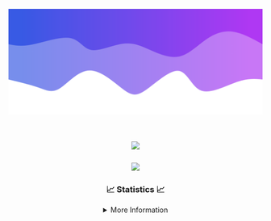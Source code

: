 ![Header](./IMG_4001.png)
<div align="center">

<h1 align="center">
  <a href="https://git.io/typing-svg">
    <img src="https://readme-typing-svg.herokuapp.com/?lines=Welcome+to+my+profile!+👋;JavaScript+developer.;&center=true&size=25">
  </a>
</h1>

<p align="center">
  <img src="https://lanyard.cnrad.dev/api/624702585596805130" />
</p>

### 📈 Statistics 📈
<details>
    <summary>More Information</summary>
    <br/>

<!--START_SECTION:waka-->
![Code Time](http://img.shields.io/badge/Code%20Time-10%20hrs%2012%20mins-blue)

![Profile Views](http://img.shields.io/badge/Profile%20Views-108-blue)

**🐱 My GitHub Data** 

> 📦 920 Bytes Used in GitHub's Storage 
 > 
> 🏆 22 Contributions in the Year 2023
 > 
> 🚫 Not Opted to Hire
 > 
> 📜 5 Public Repositories 
 > 
> 🔑 1 Private Repositories 
 > 
**I'm an Early 🐤** 

```text
🌞 Morning                123 commits         █████░░░░░░░░░░░░░░░░░░░░   21.28 % 
🌆 Daytime                222 commits         ██████████░░░░░░░░░░░░░░░   38.41 % 
🌃 Evening                207 commits         █████████░░░░░░░░░░░░░░░░   35.81 % 
🌙 Night                  26 commits          █░░░░░░░░░░░░░░░░░░░░░░░░   04.50 % 
```
📅 **I'm Most Productive on Thursday** 

```text
Monday                   88 commits          ████░░░░░░░░░░░░░░░░░░░░░   15.22 % 
Tuesday                  69 commits          ███░░░░░░░░░░░░░░░░░░░░░░   11.94 % 
Wednesday                112 commits         █████░░░░░░░░░░░░░░░░░░░░   19.38 % 
Thursday                 124 commits         █████░░░░░░░░░░░░░░░░░░░░   21.45 % 
Friday                   59 commits          ███░░░░░░░░░░░░░░░░░░░░░░   10.21 % 
Saturday                 60 commits          ███░░░░░░░░░░░░░░░░░░░░░░   10.38 % 
Sunday                   66 commits          ███░░░░░░░░░░░░░░░░░░░░░░   11.42 % 
```


📊 **This Week I Spent My Time On** 

```text
🕑︎ Time Zone: America/New_York

💬 Programming Languages: 
Java                     8 hrs 40 mins       ███████████████████████░░   90.20 % 
YAML                     50 mins             ██░░░░░░░░░░░░░░░░░░░░░░░   08.74 % 
XML                      5 mins              ░░░░░░░░░░░░░░░░░░░░░░░░░   00.98 % 
Ezhil                    0 secs              ░░░░░░░░░░░░░░░░░░░░░░░░░   00.06 % 
GitIgnore file           0 secs              ░░░░░░░░░░░░░░░░░░░░░░░░░   00.02 % 

🔥 Editors: 
IntelliJ                 9 hrs 37 mins       █████████████████████████   100.00 % 

🐱‍💻 Projects: 
Oxygen                   7 hrs 44 mins       ████████████████████░░░░░   80.51 % 
Oxygen-Library           1 hr 13 mins        ███░░░░░░░░░░░░░░░░░░░░░░   12.65 % 
Blast                    39 mins             ██░░░░░░░░░░░░░░░░░░░░░░░   06.76 % 
Library                  0 secs              ░░░░░░░░░░░░░░░░░░░░░░░░░   00.08 % 
Oxygen-Discord-Bot       0 secs              ░░░░░░░░░░░░░░░░░░░░░░░░░   00.00 % 

💻 Operating System: 
Windows                  9 hrs 37 mins       █████████████████████████   100.00 % 
```

**I Mostly Code in Java** 

```text
Java                     14 repos            █████████████████████░░░░   82.35 % 
JavaScript               2 repos             ███░░░░░░░░░░░░░░░░░░░░░░   11.76 % 
C++                      1 repo              █░░░░░░░░░░░░░░░░░░░░░░░░   05.88 % 
```



**Timeline**

![Lines of Code chart](https://raw.githubusercontent.com/DevDipin/DevDipin/main/assets/bar_graph.png)


 Last Updated on 22/09/2023 20:10:00 UTC
<!--END_SECTION:waka-->

![Footer](./IMG_4002.png)